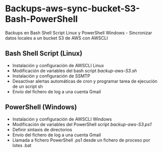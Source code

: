# Backups-aws-sync-bucket-S3-Bash-PowerShell
Backups en Bash Shell Script Linux y PowerShell Windows - Sincronizar datos locales a un bucket S3 de AWS con AWSCLI

## Bash Shell Script (Linux)

- Instalación y configuración de AWSCLI Linux
- Modificación de variables del bash script *backup-aws-S3.sh*
- Instalación y configuración de SSMTP
- Desactivar alertas automáticas de cron y programar tarea de ejecución de un script sh
- Envío del fichero de log a una cuenta Gmail

## PowerShell (Windows)

- Instalación y configuración de AWSCLI Windows
- Modificación de variables del PowerShell script *backup-aws-S3.ps1*
- Definir sintaxis de directorios
- Envío del fichero de log a una cuenta Gmail
- Llamada a fichero PowerShell .ps1 desde un fichero de proceso por lotes .bat
